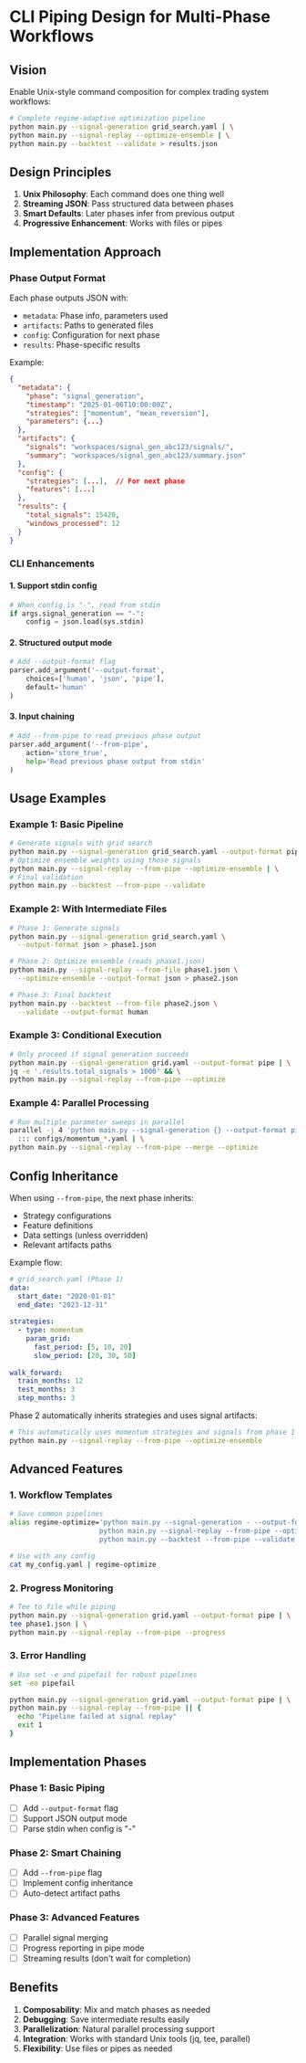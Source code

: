 # CLI Piping Design for Multi-Phase Workflows

## Vision

Enable Unix-style command composition for complex trading system workflows:

```bash
# Complete regime-adaptive optimization pipeline
python main.py --signal-generation grid_search.yaml | \
python main.py --signal-replay --optimize-ensemble | \
python main.py --backtest --validate > results.json
```

## Design Principles

1. **Unix Philosophy**: Each command does one thing well
2. **Streaming JSON**: Pass structured data between phases
3. **Smart Defaults**: Later phases infer from previous output
4. **Progressive Enhancement**: Works with files or pipes

## Implementation Approach

### Phase Output Format

Each phase outputs JSON with:
- `metadata`: Phase info, parameters used
- `artifacts`: Paths to generated files
- `config`: Configuration for next phase
- `results`: Phase-specific results

Example:
```json
{
  "metadata": {
    "phase": "signal_generation",
    "timestamp": "2025-01-06T10:00:00Z",
    "strategies": ["momentum", "mean_reversion"],
    "parameters": {...}
  },
  "artifacts": {
    "signals": "workspaces/signal_gen_abc123/signals/",
    "summary": "workspaces/signal_gen_abc123/summary.json"
  },
  "config": {
    "strategies": [...],  // For next phase
    "features": [...]
  },
  "results": {
    "total_signals": 15420,
    "windows_processed": 12
  }
}
```

### CLI Enhancements

#### 1. Support stdin config
```python
# When config is "-", read from stdin
if args.signal_generation == "-":
    config = json.load(sys.stdin)
```

#### 2. Structured output mode
```python
# Add --output-format flag
parser.add_argument('--output-format', 
    choices=['human', 'json', 'pipe'],
    default='human'
)
```

#### 3. Input chaining
```python
# Add --from-pipe to read previous phase output
parser.add_argument('--from-pipe',
    action='store_true',
    help='Read previous phase output from stdin'
)
```

## Usage Examples

### Example 1: Basic Pipeline
```bash
# Generate signals with grid search
python main.py --signal-generation grid_search.yaml --output-format pipe | \
# Optimize ensemble weights using those signals
python main.py --signal-replay --from-pipe --optimize-ensemble | \
# Final validation
python main.py --backtest --from-pipe --validate
```

### Example 2: With Intermediate Files
```bash
# Phase 1: Generate signals
python main.py --signal-generation grid_search.yaml \
  --output-format json > phase1.json

# Phase 2: Optimize ensemble (reads phase1.json)
python main.py --signal-replay --from-file phase1.json \
  --optimize-ensemble --output-format json > phase2.json

# Phase 3: Final backtest
python main.py --backtest --from-file phase2.json \
  --validate --output-format human
```

### Example 3: Conditional Execution
```bash
# Only proceed if signal generation succeeds
python main.py --signal-generation grid.yaml --output-format pipe | \
jq -e '.results.total_signals > 1000' && \
python main.py --signal-replay --from-pipe --optimize
```

### Example 4: Parallel Processing
```bash
# Run multiple parameter sweeps in parallel
parallel -j 4 'python main.py --signal-generation {} --output-format pipe' \
  ::: configs/momentum_*.yaml | \
python main.py --signal-replay --from-pipe --merge --optimize
```

## Config Inheritance

When using `--from-pipe`, the next phase inherits:
- Strategy configurations
- Feature definitions  
- Data settings (unless overridden)
- Relevant artifacts paths

Example flow:
```yaml
# grid_search.yaml (Phase 1)
data:
  start_date: "2020-01-01"
  end_date: "2023-12-31"
  
strategies:
  - type: momentum
    param_grid:
      fast_period: [5, 10, 20]
      slow_period: [20, 30, 50]
      
walk_forward:
  train_months: 12
  test_months: 3
  step_months: 3
```

Phase 2 automatically inherits strategies and uses signal artifacts:
```bash
# This automatically uses momentum strategies and signals from phase 1
python main.py --signal-replay --from-pipe --optimize-ensemble
```

## Advanced Features

### 1. Workflow Templates
```bash
# Save common pipelines
alias regime-optimize='python main.py --signal-generation - --output-format pipe | \
                      python main.py --signal-replay --from-pipe --optimize-ensemble | \
                      python main.py --backtest --from-pipe --validate'

# Use with any config
cat my_config.yaml | regime-optimize
```

### 2. Progress Monitoring
```bash
# Tee to file while piping
python main.py --signal-generation grid.yaml --output-format pipe | \
tee phase1.json | \
python main.py --signal-replay --from-pipe --progress
```

### 3. Error Handling
```bash
# Use set -e and pipefail for robust pipelines
set -eo pipefail

python main.py --signal-generation grid.yaml --output-format pipe | \
python main.py --signal-replay --from-pipe || {
  echo "Pipeline failed at signal replay"
  exit 1
}
```

## Implementation Phases

### Phase 1: Basic Piping
- [ ] Add `--output-format` flag
- [ ] Support JSON output mode
- [ ] Parse stdin when config is "-"

### Phase 2: Smart Chaining
- [ ] Add `--from-pipe` flag
- [ ] Implement config inheritance
- [ ] Auto-detect artifact paths

### Phase 3: Advanced Features
- [ ] Parallel signal merging
- [ ] Progress reporting in pipe mode
- [ ] Streaming results (don't wait for completion)

## Benefits

1. **Composability**: Mix and match phases as needed
2. **Debugging**: Save intermediate results easily
3. **Parallelization**: Natural parallel processing support
4. **Integration**: Works with standard Unix tools (jq, tee, parallel)
5. **Flexibility**: Use files or pipes as needed